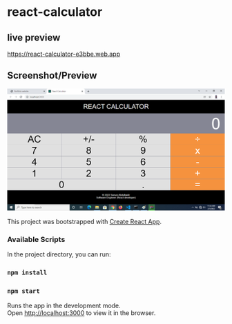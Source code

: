 # react-calculator

## live preview
https://react-calculator-e3bbe.web.app

## Screenshot/Preview
  
  ![calculator preview](https://github.com/sanusisusi/react-calculator/blob/main/calculator%20preview.png)


This project was bootstrapped with [Create React App](https://github.com/facebook/create-react-app).

### Available Scripts

In the project directory, you can run:
### `npm install`

### `npm start`

Runs the app in the development mode.<br>
Open [http://localhost:3000](http://localhost:3000) to view it in the browser.
